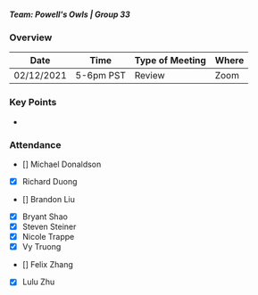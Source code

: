 ##### Team: Powell's Owls | Group 33

### Overview
| Date       | Time      | Type of Meeting   | Where   |
| ---------- | --------- | ----------------- | ------- |
| 02/12/2021 | 5-6pm PST | Review         | Zoom    |


### Key Points
- 

### Attendance
- [] Michael Donaldson
- [x] Richard Duong
- [] Brandon Liu
- [x] Bryant Shao
- [x] Steven Steiner
- [x] Nicole Trappe
- [x] Vy Truong
- [] Felix Zhang
- [x] Lulu Zhu

